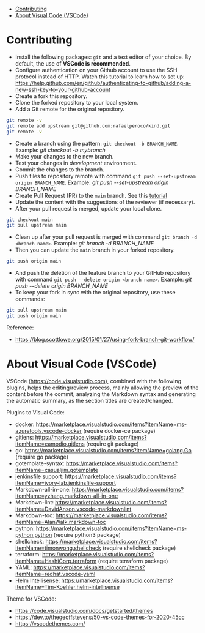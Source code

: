 <!-- TOC -->

- [Contributing](#contributing)
- [About Visual Code (VSCode)](#about-visual-code-vscode)

<!-- TOC -->

# Contributing

* Install the following packages: ``git`` and a text editor of your choice. By default, the use of **VSCode is recommended**.
* Configure authentication on your Github account to use the SSH protocol instead of HTTP. Watch this tutorial to learn how to set up: https://help.github.com/en/github/authenticating-to-github/adding-a-new-ssh-key-to-your-github-account
* Create a fork this repository.
* Clone the forked repository to your local system.
* Add a Git remote for the original repository.

```bash
git remote -v
git remote add upstream git@github.com:rafaelperoco/kind.git
git remote -v
```

* Create a branch using the pattern: `git checkout -b BRANCH_NAME`. Example: *git checkout -b mybranch*
* Make your changes to the new branch.
* Test your changes in *development* environment.
* Commit the changes to the branch.
* Push files to repository remote with command `git push --set-upstream origin BRANCH_NAME`. Example: *git push --set-upstream origin BRANCH_NAME*
* Create Pull Request (PR) to the `main` branch. See this [tutorial](https://help.github.com/en/github/collaborating-with-issues-and-pull-requests/creating-a-pull-request-from-a-fork)
* Update the content with the suggestions of the reviewer (if necessary).
* After your pull request is merged, update your local clone.

```bash
git checkout main
git pull upstream main
```

* Clean up after your pull request is merged with command `git branch -d <branch name>`. Example: *git branch -d BRANCH_NAME*
* Then you can update the ``main`` branch in your forked repository.

```bash
git push origin main
```

* And push the deletion of the feature branch to your GitHub repository with command `git push --delete origin <branch name>`. Example: *git push --delete origin BRANCH_NAME*
* To keep your fork in sync with the original repository, use these commands:

```bash
git pull upstream main
git push origin main
```

Reference:
* https://blog.scottlowe.org/2015/01/27/using-fork-branch-git-workflow/

# About Visual Code (VSCode)

VSCode (https://code.visualstudio.com), combined with the following plugins, helps the editing/review process, mainly allowing the preview of the content before the commit, analyzing the Markdown syntax and generating the automatic summary, as the section titles are created/changed.

Plugins to Visual Code:

* docker: https://marketplace.visualstudio.com/items?itemName=ms-azuretools.vscode-docker (require docker-ce package)
* gitlens: https://marketplace.visualstudio.com/items?itemName=eamodio.gitlens (require git package)
* go: https://marketplace.visualstudio.com/items?itemName=golang.Go (require go package)
* gotemplate-syntax: https://marketplace.visualstudio.com/items?itemName=casualjim.gotemplate
* jenkinsfile support: https://marketplace.visualstudio.com/items?itemName=ivory-lab.jenkinsfile-support
* Markdown-all-in-one: https://marketplace.visualstudio.com/items?itemName=yzhang.markdown-all-in-one
* Markdown-lint: https://marketplace.visualstudio.com/items?itemName=DavidAnson.vscode-markdownlint
* Markdown-toc: https://marketplace.visualstudio.com/items?itemName=AlanWalk.markdown-toc
* python: https://marketplace.visualstudio.com/items?itemName=ms-python.python (require python3 package)
* shellcheck: https://marketplace.visualstudio.com/items?itemName=timonwong.shellcheck (require shellcheck package)
* terraform: https://marketplace.visualstudio.com/items?itemName=HashiCorp.terraform (require terraform package)
* YAML: https://marketplace.visualstudio.com/items?itemName=redhat.vscode-yaml
* Helm Intellisense: https://marketplace.visualstudio.com/items?itemName=Tim-Koehler.helm-intellisense

Theme for VSCode:

* https://code.visualstudio.com/docs/getstarted/themes
* https://dev.to/thegeoffstevens/50-vs-code-themes-for-2020-45cc
* https://vscodethemes.com/
